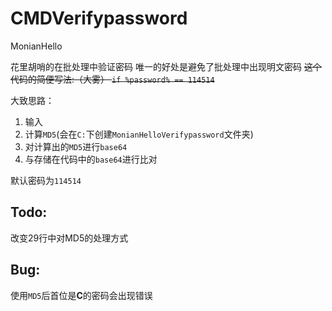 # CMDVerifypassword

MonianHello 

花里胡哨的在批处理中验证密码
唯一的好处是避免了批处理中出现明文密码
~~这个代码的简便写法:（大雾）
    `if %password% == 114514`~~

大致思路：

 1. 输入
 2. 计算`MD5`(会在`C:`下创建`MonianHelloVerifypassword`文件夹)
 3. 对计算出的`MD5`进行`base64`
 4. 与存储在代码中的`base64`进行比对


默认密码为`114514`
## Todo:
改变29行中对MD5的处理方式

## Bug:
使用`MD5`后首位是**C**的密码会出现错误
